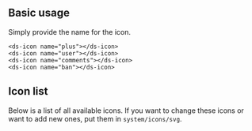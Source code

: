 ## Basic usage

Simply provide the name for the icon.

```
<ds-icon name="plus"></ds-icon>
<ds-icon name="user"></ds-icon>
<ds-icon name="comments"></ds-icon>
<ds-icon name="ban"></ds-icon>
```

## Icon list

Below is a list of all available icons. If you want to change these icons or want to add new ones, put them in `system/icons/svg`.

<icon-list></icon-list>